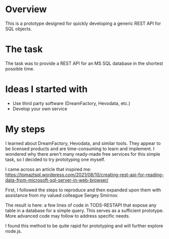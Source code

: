# Overview
This is a prototype designed for quickly developing a generic REST API for SQL objects.

# The task
The task was to provide a REST API for an MS SQL database in the shortest possible time.

# Ideas I started with
- Use third party software (DreamFactory, Hevodata, etc.)
- Develop your own service

# My steps

I learned about DreamFactory, Hevodata, and similar tools. They appear to be licensed products and are time-consuming to learn and implement. I wondered why there aren't many ready-made free services for this simple task, so I decided to try prototyping one myself.

I came across an article that inspired me:
https://tomaztsql.wordpress.com/2021/08/10/creating-rest-api-for-reading-data-from-microsoft-sql-server-in-web-browser/

First, I followed the steps to reproduce and then expanded upon them with assistance from my valued colleague Sergey Smirnov.

The result is here: a few lines of code in TODS-RESTAPI that expose any table in a database for a simple query. This serves as a sufficient prototype. More advanced code may follow to address specific needs.

I found this method to be quite rapid for prototyping and will further explore node.js.

